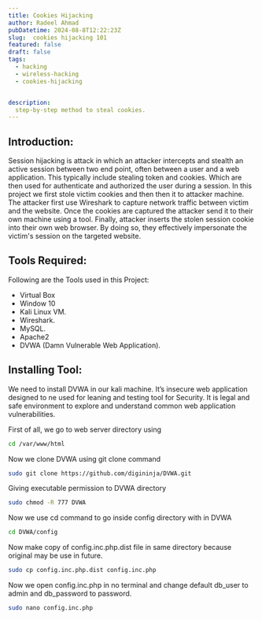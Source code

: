 ```yaml
---
title: Cookies Hijacking
author: Radeel Ahmad
pubDatetime: 2024-08-8T12:22:23Z
slug:  cookies hijacking 101
featured: false
draft: false
tags:
  - hacking
  - wireless-hacking
  - cookies-hijacking


description:
  step-by-step method to steal cookies.
---
```


## Introduction: 
Session hijacking is attack in which an attacker intercepts and stealth an active session between 
two end point, often between a user and a web application. This typically include stealing token 
and cookies. Which are then used for authenticate and authorized the user during a session.
In this project we first stole victim cookies and then then it to attacker machine. The attacker first 
use Wireshark to capture network traffic between victim and the website. Once the cookies are 
captured the attacker send it to their own machine using a tool. Finally, attacker inserts the stolen 
session cookie into their own web browser. By doing so, they effectively impersonate the victim's 
session on the targeted website.

## Tools Required: 
Following are the Tools used in this Project: 
- Virtual Box
- Window 10 
- Kali Linux VM.
- Wireshark.
- MySQL.
- Apache2
- DVWA (Damn Vulnerable Web Application). 

## Installing Tool: 
We need to install DVWA in our kali machine. It’s insecure web application designed to ne used 
for leaning and testing tool for Security. It is legal and safe environment to explore and 
understand common web application vulnerabilities.


First of all, we go to web server directory using
```bash
cd /var/www/html
```

Now we clone DVWA using git clone command
```bash
sudo git clone https://github.com/digininja/DVWA.git
```

Giving executable permission to DVWA directory
```bash
sudo chmod -R 777 DVWA
```

Now we use cd command to go inside config directory with in DVWA
```bash
cd DVWA/config
```

Now make copy of config.inc.php.dist file in same directory because original may be use in future.
```bash
sudo cp config.inc.php.dist config.inc.php
```

Now we open config.inc.php in no terminal and change default db_user to admin and db_password to password.
```bash
sudo nano config.inc.php
```
